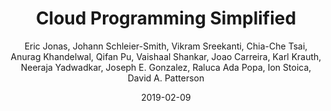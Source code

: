 ---
title: Cloud Programming Simplified
date: '2019-02-09'
author: 'Eric Jonas, Johann Schleier-Smith, Vikram Sreekanti, Chia-Che Tsai, Anurag Khandelwal, Qifan Pu, Vaishaal Shankar, Joao Carreira, Karl Krauth, Neeraja Yadwadkar, Joseph E. Gonzalez, Raluca Ada Popa, Ion Stoica, David A. Patterson'
tags: ['Simplified', 'Cloud Programming', 'Programming']
draft: false
summary: Serverless cloud computing handles virtually all the system administration operations needed to make it easier for programmers to use the cloud. It provides an interface that greatly simplifies cloud programming, and represents an evolution that parallels the transition from assembly language to high-level programming languages.”
link: https://arxiv.org/abs/1902.03383
---